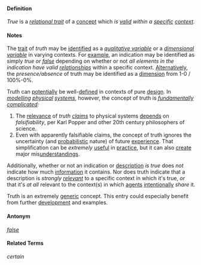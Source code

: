 #### Definition

*True* is a *[relational trait](https://github.com/gcassel/Modular-Organization-Terminology/blob/master/compound-terms/relational-trait.md)* of a [concept](https://github.com/gcassel/Modular-Organization-Terminology/blob/master/terms/concept.md) which *is [valid](https://github.com/gcassel/Modular-Organization-Terminology/blob/master/terms/valid.md) within a [specific](https://github.com/gcassel/Modular-Organization-Terminology/blob/master/terms/specific.md) [context](https://github.com/gcassel/Modular-Organization-Terminology/blob/master/terms/context.md)*.
		
#### Notes

The [trait](https://github.com/gcassel/Modular-Organization-Terminology/blob/master/terms/trait.md) of *truth* may be [identified](https://github.com/gcassel/Modular-Organization-Terminology/blob/master/terms/identify.md) as a *[qualitative variable](https://github.com/gcassel/Modular-Organization-Terminology/blob/master/compound-terms/qualitative-variable.md)* or a *[dimensional variable](https://github.com/gcassel/Modular-Organization-Terminology/blob/master/compound-terms/dimensional-variable.md)* in varying contexts.  For [example](https://github.com/gcassel/Modular-Organization-Terminology/blob/master/terms/example.md), an indication may be identified as simply *true or [false](https://github.com/gcassel/Modular-Organization-Terminology/blob/master/terms/false.md)* depending on whether or not *all elements in the indication have valid [relationships](https://github.com/gcassel/Modular-Organization-Terminology/blob/master/terms/relate.md)* within a specific context.   [Alternatively](https://github.com/gcassel/Modular-Organization-Terminology/blob/master/terms/option.md), the *presence/absence* of truth may be identified as a [dimension](https://github.com/gcassel/Modular-Organization-Terminology/blob/master/terms/dimension.md) from 1-0 / 100%-0%.

Truth can [potentially](https://github.com/gcassel/Modular-Organization-Terminology/blob/master/terms/potential.md) be well-[defined](https://github.com/gcassel/Modular-Organization-Terminology/blob/master/terms/define.md) in contexts of pure [design](https://github.com/gcassel/Modular-Organization-Terminology/blob/master/terms/design.md).  In *[modelling](https://github.com/gcassel/Modular-Organization-Terminology/blob/master/terms/model.md) [physical](https://github.com/gcassel/Modular-Organization-Terminology/blob/master/terms/physical.md) [systems](https://github.com/gcassel/Modular-Organization-Terminology/blob/master/terms/system.md)*, however, the concept of truth is *[fundamentally](https://github.com/gcassel/Modular-Organization-Terminology/blob/master/terms/base.md) [complicated](https://github.com/gcassel/Modular-Organization-Terminology/blob/master/terms/complicate.md):*

1.  The [relevance](https://github.com/gcassel/Modular-Organization-Terminology/blob/master/terms/relevance.md) of *truth [claims](https://github.com/gcassel/Modular-Organization-Terminology/blob/master/terms/claim.md)* to physical systems [depends](https://github.com/gcassel/Modular-Organization-Terminology/blob/master/terms/requirement.md) on *falsifiability*, per Karl Popper and other 20th century philosophers of science.
2.  Even with apparently falsifiable claims, the concept of truth ignores the uncertainty (and [probabilistic](https://github.com/gcassel/Modular-Organization-Terminology/blob/master/terms/probability.md) nature) of future [experience](https://github.com/gcassel/Modular-Organization-Terminology/blob/master/terms/experience.md).  That simplification can be *extremely* [useful](https://github.com/gcassel/Modular-Organization-Terminology/blob/master/terms/use.md) in [practice](https://github.com/gcassel/Modular-Organization-Terminology/blob/master/terms/practice.md), but it can also [create](https://github.com/gcassel/Modular-Organization-Terminology/blob/master/terms/create.md) major mis[understandings](https://github.com/gcassel/Modular-Organization-Terminology/blob/master/terms/understand.md).
		
Additionally, whether or not an indication or [description](https://github.com/gcassel/Modular-Organization-Terminology/blob/master/terms/describe.md) *is true* does *not* indicate how much [information](https://github.com/gcassel/Modular-Organization-Terminology/blob/master/terms/information.md) it contains.  Nor does truth indicate that a description is *strongly [relevant](https://github.com/gcassel/Modular-Organization-Terminology/blob/master/terms/relevance.md)* to a specific context in which it's true, *or* that it's *at all* relevant to the context(s) in which [agents](https://github.com/gcassel/Modular-Organization-Terminology/blob/master/terms/agent.md) [intentionally](https://github.com/gcassel/Modular-Organization-Terminology/blob/master/terms/intend.md) *share* it.
		
Truth is an extremely [generic](https://github.com/gcassel/Modular-Organization-Terminology/blob/master/terms/generic.md) concept.  This entry could especially benefit from further [development](https://github.com/gcassel/Modular-Organization-Terminology/blob/master/terms/develop.md) and examples.
		
#### Antonym

*[false](https://github.com/gcassel/Modular-Organization-Terminology/blob/master/terms/false.md)*

#### Related Terms

*certain*
